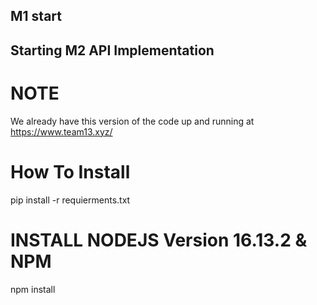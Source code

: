 ## M1 start

## Starting M2 API Implementation

# NOTE

We already have this version of the code up and running at https://www.team13.xyz/

# How To Install

pip install -r requierments.txt

# INSTALL NODEJS Version 16.13.2 & NPM

npm install
